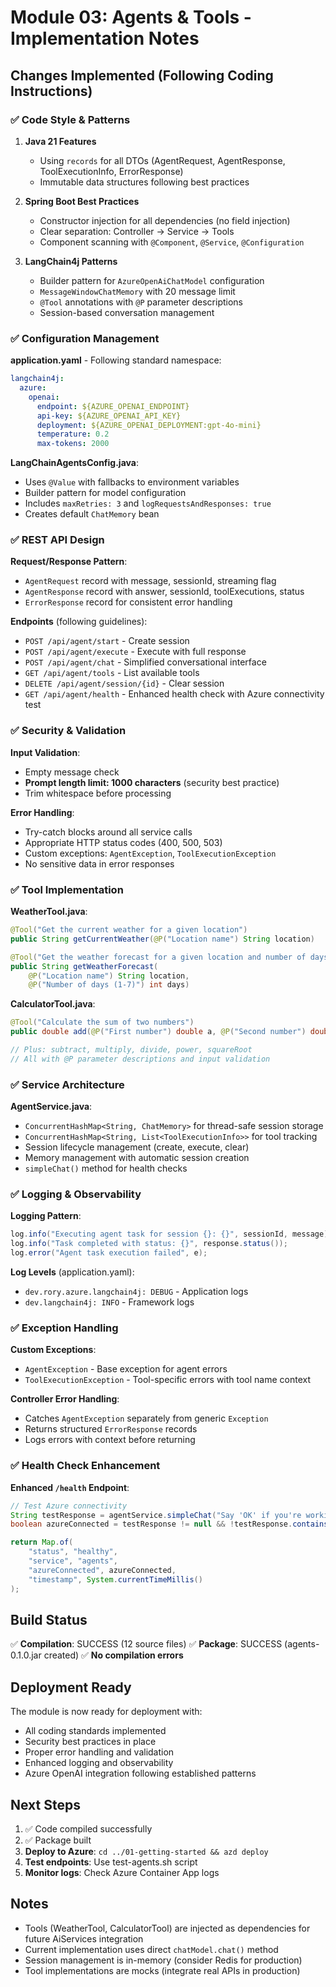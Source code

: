 # Module 03: Agents & Tools - Implementation Notes

## Changes Implemented (Following Coding Instructions)

### ✅ Code Style & Patterns

1. **Java 21 Features**
   - Using `records` for all DTOs (AgentRequest, AgentResponse, ToolExecutionInfo, ErrorResponse)
   - Immutable data structures following best practices

2. **Spring Boot Best Practices**
   - Constructor injection for all dependencies (no field injection)
   - Clear separation: Controller → Service → Tools
   - Component scanning with `@Component`, `@Service`, `@Configuration`

3. **LangChain4j Patterns**
   - Builder pattern for `AzureOpenAiChatModel` configuration
   - `MessageWindowChatMemory` with 20 message limit
   - `@Tool` annotations with `@P` parameter descriptions
   - Session-based conversation management

### ✅ Configuration Management

**application.yaml** - Following standard namespace:
```yaml
langchain4j:
  azure:
    openai:
      endpoint: ${AZURE_OPENAI_ENDPOINT}
      api-key: ${AZURE_OPENAI_API_KEY}
      deployment: ${AZURE_OPENAI_DEPLOYMENT:gpt-4o-mini}
      temperature: 0.2
      max-tokens: 2000
```

**LangChainAgentsConfig.java**:
- Uses `@Value` with fallbacks to environment variables
- Builder pattern for model configuration
- Includes `maxRetries: 3` and `logRequestsAndResponses: true`
- Creates default `ChatMemory` bean

### ✅ REST API Design

**Request/Response Pattern**:
- `AgentRequest` record with message, sessionId, streaming flag
- `AgentResponse` record with answer, sessionId, toolExecutions, status
- `ErrorResponse` record for consistent error handling

**Endpoints** (following guidelines):
- `POST /api/agent/start` - Create session
- `POST /api/agent/execute` - Execute with full response
- `POST /api/agent/chat` - Simplified conversational interface
- `GET /api/agent/tools` - List available tools
- `DELETE /api/agent/session/{id}` - Clear session
- `GET /api/agent/health` - Enhanced health check with Azure connectivity test

### ✅ Security & Validation

**Input Validation**:
- Empty message check
- **Prompt length limit: 1000 characters** (security best practice)
- Trim whitespace before processing

**Error Handling**:
- Try-catch blocks around all service calls
- Appropriate HTTP status codes (400, 500, 503)
- Custom exceptions: `AgentException`, `ToolExecutionException`
- No sensitive data in error responses

### ✅ Tool Implementation

**WeatherTool.java**:
```java
@Tool("Get the current weather for a given location")
public String getCurrentWeather(@P("Location name") String location)

@Tool("Get the weather forecast for a given location and number of days")
public String getWeatherForecast(
    @P("Location name") String location, 
    @P("Number of days (1-7)") int days)
```

**CalculatorTool.java**:
```java
@Tool("Calculate the sum of two numbers")
public double add(@P("First number") double a, @P("Second number") double b)

// Plus: subtract, multiply, divide, power, squareRoot
// All with @P parameter descriptions and input validation
```

### ✅ Service Architecture

**AgentService.java**:
- `ConcurrentHashMap<String, ChatMemory>` for thread-safe session storage
- `ConcurrentHashMap<String, List<ToolExecutionInfo>>` for tool tracking
- Session lifecycle management (create, execute, clear)
- Memory management with automatic session creation
- `simpleChat()` method for health checks

### ✅ Logging & Observability

**Logging Pattern**:
```java
log.info("Executing agent task for session {}: {}", sessionId, message);
log.info("Task completed with status: {}", response.status());
log.error("Agent task execution failed", e);
```

**Log Levels** (application.yaml):
- `dev.rory.azure.langchain4j: DEBUG` - Application logs
- `dev.langchain4j: INFO` - Framework logs

### ✅ Exception Handling

**Custom Exceptions**:
- `AgentException` - Base exception for agent errors
- `ToolExecutionException` - Tool-specific errors with tool name context

**Controller Error Handling**:
- Catches `AgentException` separately from generic `Exception`
- Returns structured `ErrorResponse` records
- Logs errors with context before returning

### ✅ Health Check Enhancement

**Enhanced `/health` Endpoint**:
```java
// Test Azure connectivity
String testResponse = agentService.simpleChat("Say 'OK' if you're working");
boolean azureConnected = testResponse != null && !testResponse.contains("error");

return Map.of(
    "status", "healthy",
    "service", "agents",
    "azureConnected", azureConnected,
    "timestamp", System.currentTimeMillis()
);
```

## Build Status

✅ **Compilation**: SUCCESS (12 source files)
✅ **Package**: SUCCESS (agents-0.1.0.jar created)
✅ **No compilation errors**

## Deployment Ready

The module is now ready for deployment with:
- All coding standards implemented
- Security best practices in place
- Proper error handling and validation
- Enhanced logging and observability
- Azure OpenAI integration following established patterns

## Next Steps

1. ✅ Code compiled successfully
2. ✅ Package built
3. **Deploy to Azure**: `cd ../01-getting-started && azd deploy`
4. **Test endpoints**: Use test-agents.sh script
5. **Monitor logs**: Check Azure Container App logs

## Notes

- Tools (WeatherTool, CalculatorTool) are injected as dependencies for future AiServices integration
- Current implementation uses direct `chatModel.chat()` method
- Session management is in-memory (consider Redis for production)
- Tool implementations are mocks (integrate real APIs in production)
